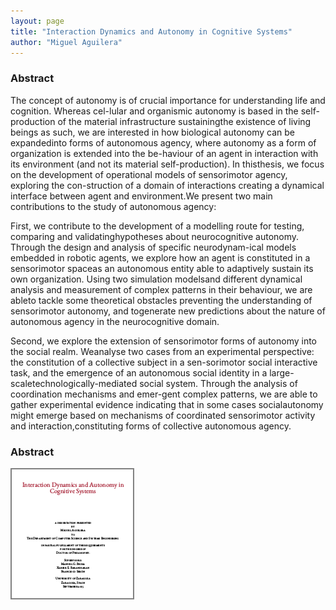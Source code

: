 ```yaml
---
layout: page
title: "Interaction Dynamics and Autonomy in Cognitive Systems"
author: "Miguel Aguilera"
---
```


### Abstract

The concept of autonomy is of crucial importance for understanding life and cognition. Whereas cel-lular and organismic autonomy is based in the self-production of the material infrastructure sustainingthe existence of living beings as such, we are interested in how biological autonomy can be expandedinto forms of autonomous agency, where autonomy as a form of organization is extended into the be-haviour of an agent in interaction with its environment (and not its material self-production). In thisthesis, we focus on the development of operational models of sensorimotor agency, exploring the con-struction of a domain of interactions creating a dynamical interface between agent and environment.We present two main contributions to the study of autonomous agency:

First, we contribute to the development of a modelling route for testing, comparing and validatinghypotheses about neurocognitive autonomy. Through the design and analysis of specific neurodynam-ical models embedded in robotic agents, we explore how an agent is constituted in a sensorimotor spaceas an autonomous entity able to adaptively sustain its own organization. Using two simulation modelsand different dynamical analysis and measurement of complex patterns in their behaviour, we are ableto tackle some theoretical obstacles preventing the understanding of sensorimotor autonomy, and togenerate new predictions about the nature of autonomous agency in the neurocognitive domain.

Second, we explore the extension of sensorimotor forms of autonomy into the social realm. Weanalyse two cases from an experimental perspective: the constitution of a collective subject in a sen-sorimotor social interactive task, and the emergence of an autonomous social identity in a large-scaletechnologically-mediated social system. Through the analysis of coordination mechanisms and emer-gent complex patterns, we are able to gather experimental evidence indicating that in some cases socialautonomy might emerge based on mechanisms of coordinated sensorimotor activity and interaction,constituting forms of collective autonomous agency.


### Abstract

[![icon](/assets/img/phd-thesis-icon.png)](http://phdthesis.maguilera.net/)

